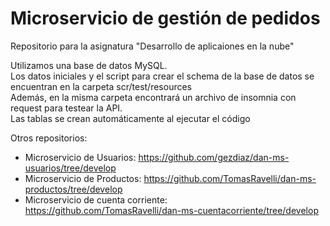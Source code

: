 # Microservicio de gestión de pedidos

Repositorio para la asignatura "Desarrollo de aplicaiones en la nube"

Utilizamos una base de datos MySQL.<br>
Los datos iniciales y el script para crear el schema de la base de datos se encuentran en la carpeta scr/test/resources<br>
Además, en la misma carpeta encontrará un archivo de insomnia con request para testear la API.<br>
Las tablas se crean automáticamente al ejecutar el código<br>

Otros repositorios:
- Microservicio de Usuarios: https://github.com/gezdiaz/dan-ms-usuarios/tree/develop
- Microservicio de Productos: https://github.com/TomasRavelli/dan-ms-productos/tree/develop
- Microservicio de cuenta corriente: https://github.com/TomasRavelli/dan-ms-cuentacorriente/tree/develop
